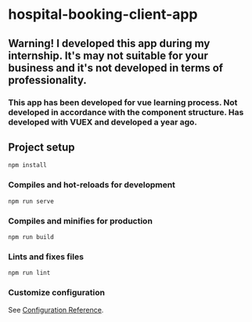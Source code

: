 # hospital-booking-client-app

## Warning! I developed this app during my internship. It's may not suitable for your business and it's not developed in terms of professionality.

### This app has been developed for vue learning process. Not developed in accordance with the component structure. Has developed with VUEX and developed a year ago. 


## Project setup
```
npm install
```

### Compiles and hot-reloads for development
```
npm run serve
```

### Compiles and minifies for production
```
npm run build
```

### Lints and fixes files
```
npm run lint
```

### Customize configuration
See [Configuration Reference](https://cli.vuejs.org/config/).
